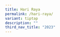 ```yaml
---
title: Hari Raya
permalink: /hari-raya/
variant: tiptap
description: ""
third_nav_title: "2023"
---
```

